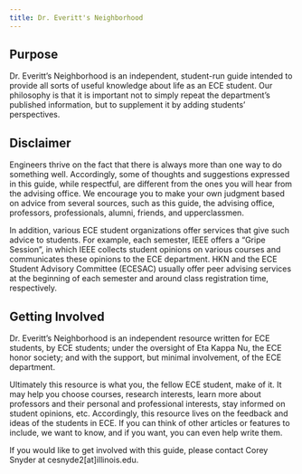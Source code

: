```yaml
---
title: Dr. Everitt's Neighborhood
---
```


Purpose
---
Dr. Everitt’s Neighborhood is an independent, student-run guide intended to provide all sorts of useful knowledge about life as an ECE student. Our philosophy is that it is important not to simply repeat the department’s published information, but to supplement it by adding students’ perspectives.

Disclaimer
---
Engineers thrive on the fact that there is always more than one way to do something well. Accordingly, some of thoughts and suggestions expressed in this guide, while respectful, are different from the ones you will hear from the advising office. We encourage you to make your own judgment based on advice from several sources, such as this guide, the advising office, professors, professionals, alumni, friends, and upperclassmen.

In addition, various ECE student organizations offer services that give such advice to students. For example, each semester, IEEE offers a “Gripe Session”, in which IEEE collects student opinions on various courses and communicates these opinions to the ECE department. HKN and the ECE Student Advisory Committee (ECESAC) usually offer peer advising services at the beginning of each semester and around class registration time, respectively.

Getting Involved
---
Dr. Everitt’s Neighborhood is an independent resource written for ECE students, by ECE students; under the oversight of Eta Kappa Nu, the ECE honor society; and with the support, but minimal involvement, of the ECE department.

Ultimately this resource is what you, the fellow ECE student, make of it. It may help you choose courses, research interests, learn more about professors and their personal and professional interests, stay informed on student opinions, etc. Accordingly, this resource lives on the feedback and ideas of the students in ECE. If you can think of other articles or features to include, we want to know, and if you want, you can even help write them.

If you would like to get involved with this guide, please contact Corey Snyder at cesnyde2[at]illinois.edu.